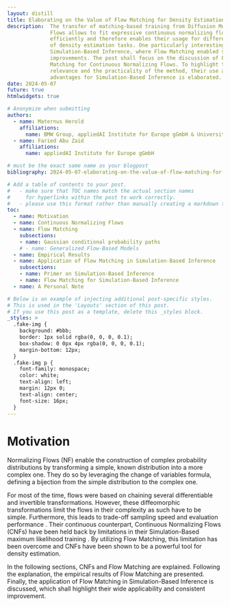 ```yaml
---
layout: distill
title: Elaborating on the Value of Flow Matching for Density Estimation
description:  The transfer of matching-based training from Diffusion Models to Normalizing
              Flows allows to fit expressive continuous normalizing flows 
              efficiently and therefore enables their usage for different kinds 
              of density estimation tasks. One particularly interesting task is 
              Simulation-Based Inference, where Flow Matching enabled several 
              improvements. The post shall focus on the discussion of Flow 
              Matching for Continuous Normalizing Flows. To highlight the 
              relevance and the practicality of the method, their use and 
              advantages for Simulation-Based Inference is elaborated. 
date: 2024-05-07
future: true
htmlwidgets: true

# Anonymize when submitting
authors:
  - name: Maternus Herold
    affiliations: 
      name: BMW Group, appliedAI Institute for Europe gGmbH & University of the Bundeswehr Munich
  - name: Faried Abu Zaid
    affiliations:
      name: appliedAI Institute for Europe gGmbH

# must be the exact same name as your blogpost
bibliography: 2024-05-07-elaborating-on-the-value-of-flow-matching-for-density-estimation.bib  

# Add a table of contents to your post.
#   - make sure that TOC names match the actual section names
#     for hyperlinks within the post to work correctly. 
#   - please use this format rather than manually creating a markdown table of contents.
toc:
  - name: Motivation
  - name: Continuous Normalizing Flows
  - name: Flow Matching
    subsections:
    - name: Gaussian conditional probability paths
    # - name: Generalized Flow-Based Models
  - name: Empirical Results
  - name: Application of Flow Matching in Simulation-Based Inference 
    subsections:
    - name: Primer on Simulation-Based Inference
    - name: Flow Matching for Simulation-Based Inference 
  - name: A Personal Note 

# Below is an example of injecting additional post-specific styles.
# This is used in the 'Layouts' section of this post.
# If you use this post as a template, delete this _styles block.
_styles: >
  .fake-img {
    background: #bbb;
    border: 1px solid rgba(0, 0, 0, 0.1);
    box-shadow: 0 0px 4px rgba(0, 0, 0, 0.1);
    margin-bottom: 12px;
  }
  .fake-img p {
    font-family: monospace;
    color: white;
    text-align: left;
    margin: 12px 0;
    text-align: center;
    font-size: 16px;
  }
---
```


# Motivation 

Normalizing Flows (NF) enable the construction of complex probability
distributions by transforming a simple, known distribution into a more complex
one. They do so by leveraging the change of variables formula, defining a
bijection from the simple distribution to the complex one. 

For most of the time, flows were based on chaining several differentiable and
invertible transformations. However, these diffeomorphic transformations limit
the flows in their complexity as such have to be simple. Furthermore, this leads
to trade-off sampling speed and evaluation performance <d-cite
key="papamakarios_normalizing_2019"></d-cite>. Their continuous counterpart,
Continuous Normalizing Flows (CNFs) have been held back by limitations in their
Simulation-Based maximum likelihood training <d-cite
key="tong_improving_2023"></d-cite>. By utilizing Flow Matching, this limitation
has been overcome and CNFs have been shown to be a powerful tool for density
estimation. 

In the following sections, CNFs and Flow Matching are explained. Following the
explanation, the empirical results of Flow Matching are presented. Finally, the
application of Flow Matching in Simulation-Based Inference is discussed, which
shall highlight their wide applicability and consistent improvement.

